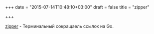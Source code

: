 +++
date = "2015-07-14T10:48:10+03:00"
draft = false
title = "zipper"

+++

<p><a href="https://github.com/bagwanpankaj/zipper">zipper</a>&nbsp;- Терминальный сокращаель ссылок на Go.</p>

